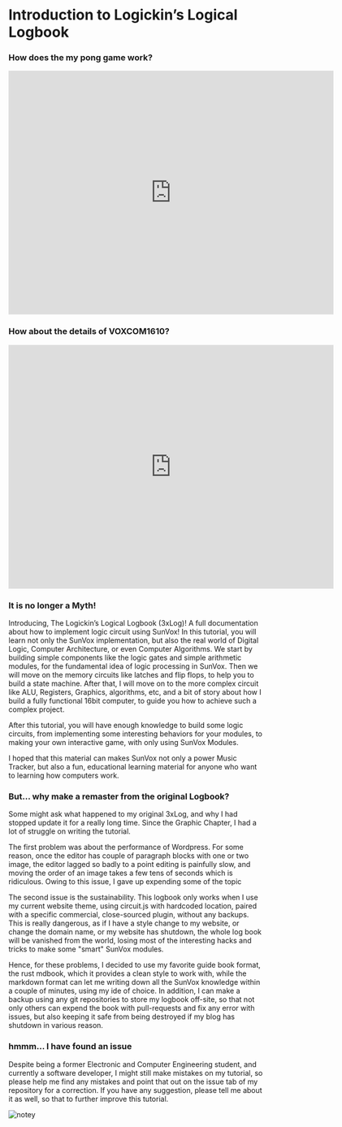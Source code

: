 # Introduction to Logickin’s Logical Logbook

### How does the my pong game work?
<iframe width="640" height="480" src="https://www.youtube.com/embed/iKexf55seQM" title="YouTube video player" frameborder="0" allow="accelerometer; autoplay; clipboard-write; encrypted-media; gyroscope; picture-in-picture; web-share" allowfullscreen></iframe>

### How about the details of VOXCOM1610?
<iframe width="640" height="480" src="https://www.youtube.com/embed/PifiR-AD74M" title="YouTube video player" frameborder="0" allow="accelerometer; autoplay; clipboard-write; encrypted-media; gyroscope; picture-in-picture; web-share" allowfullscreen></iframe>

### It is no longer a Myth!

Introducing, The Logickin’s Logical Logbook (3xLog)! A full documentation about how to implement logic circuit using SunVox! In this tutorial, you will learn not only the SunVox implementation, but also the real world of Digital Logic, Computer Architecture, or even Computer Algorithms. We start by building simple components like the logic gates and simple arithmetic modules, for the fundamental idea of logic processing in SunVox. Then we will move on the memory circuits like latches and flip flops, to help you to build a state machine. After that, I will move on to the more complex circuit like ALU, Registers, Graphics, algorithms, etc, and a bit of story about how I build a fully functional 16bit computer, to guide you how to achieve such a complex project.

After this tutorial, you will have enough knowledge to build some logic circuits, from implementing some interesting behaviors for your modules, to making your own interactive game, with only using SunVox Modules.

I hoped that this material can makes SunVox not only a power Music Tracker, but also a fun, educational learning material for anyone who want to learning how computers work.

### But... why make a remaster from the original Logbook?

Some might ask what happened to my original 3xLog, and why I had stopped update it for a really long time. Since the Graphic Chapter, I had a lot of struggle on writing the tutorial. 

The first problem was about the performance of Wordpress. For some reason, once the editor has couple of paragraph blocks with one or two image, the editor lagged so badly to a point editing is painfully slow, and moving the order of an image takes a few tens of seconds which is ridiculous. Owing to this issue, I gave up expending some of the topic 

The second issue is the sustainability. This logbook only works when I use my current website theme, using circuit.js with hardcoded location, paired with a specific commercial, close-sourced plugin, without any backups. This is really dangerous, as if I have a style change to my website, or change the domain name, or my website has shutdown, the whole log book will be vanished from the world, losing most of the interesting hacks and tricks to make some "smart" SunVox modules.

Hence, for these problems, I decided to use my favorite guide book format, the rust mdbook, which it provides a clean style to work with, while the markdown format can let me writing down all the SunVox knowledge within a couple of minutes, using my ide of choice. In addition, I can make a backup using any git repositories to store my logbook off-site, so that not only others can expend the book with pull-requests and fix any error with issues, but also keeping it safe from being destroyed if my blog has shutdown in various reason.

### hmmm... I have found an issue

Despite being a former Electronic and Computer Engineering student, and currently a software developer, I might still make mistakes on my tutorial, so please help me find any mistakes and point that out on the issue tab of my repository for a correction. If you have any suggestion, please tell me about it as well, so that to further improve this tutorial.

![notey](/images/memes/notey.png)